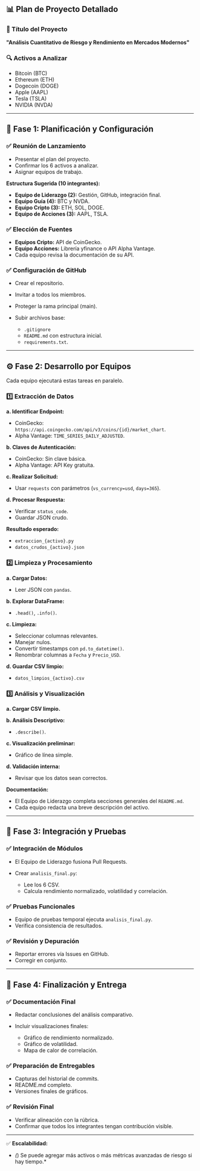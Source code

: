 ## 📊 Plan de Proyecto Detallado

### 🎯 Título del Proyecto

**"Análisis Cuantitativo de Riesgo y Rendimiento en Mercados Modernos"**

### 🔍 Activos a Analizar

* Bitcoin (BTC)
* Ethereum (ETH)
* Dogecoin (DOGE)
* Apple (AAPL)
* Tesla (TSLA)
* NVIDIA (NVDA)

---

## 🚀 Fase 1: Planificación y Configuración

### ✅ Reunión de Lanzamiento

* Presentar el plan del proyecto.
* Confirmar los 6 activos a analizar.
* Asignar equipos de trabajo.

**Estructura Sugerida (10 integrantes):**

* **Equipo de Liderazgo (2):** Gestión, GitHub, integración final.
* **Equipo Guía (4):** BTC y NVDA.
* **Equipo Cripto (3):** ETH, SOL, DOGE.
* **Equipo de Acciones (3):** AAPL, TSLA.

### ✅ Elección de Fuentes

* **Equipos Cripto:** API de CoinGecko.
* **Equipo Acciones:** Librería yfinance o API Alpha Vantage.
* Cada equipo revisa la documentación de su API.

### ✅ Configuración de GitHub

* Crear el repositorio.
* Invitar a todos los miembros.
* Proteger la rama principal (main).
* Subir archivos base:

  * `.gitignore`
  * `README.md` con estructura inicial.
  * `requirements.txt`.

---

## ⚙️ Fase 2: Desarrollo por Equipos

Cada equipo ejecutará estas tareas en paralelo.

### 1️⃣ Extracción de Datos

**a. Identificar Endpoint:**

* CoinGecko: `https://api.coingecko.com/api/v3/coins/{id}/market_chart`.
* Alpha Vantage: `TIME_SERIES_DAILY_ADJUSTED`.

**b. Claves de Autenticación:**

* CoinGecko: Sin clave básica.
* Alpha Vantage: API Key gratuita.

**c. Realizar Solicitud:**

* Usar `requests` con parámetros (`vs_currency=usd`, `days=365`).

**d. Procesar Respuesta:**

* Verificar `status_code`.
* Guardar JSON crudo.

**Resultado esperado:**

* `extraccion_{activo}.py`
* `datos_crudos_{activo}.json`

### 2️⃣ Limpieza y Procesamiento

**a. Cargar Datos:**

* Leer JSON con `pandas`.

**b. Explorar DataFrame:**

* `.head()`, `.info()`.

**c. Limpieza:**

* Seleccionar columnas relevantes.
* Manejar nulos.
* Convertir timestamps con `pd.to_datetime()`.
* Renombrar columnas a `Fecha` y `Precio_USD`.

**d. Guardar CSV limpio:**

* `datos_limpios_{activo}.csv`

### 3️⃣ Análisis y Visualización

**a. Cargar CSV limpio.**

**b. Análisis Descriptivo:**

* `.describe()`.

**c. Visualización preliminar:**

* Gráfico de línea simple.

**d. Validación interna:**

* Revisar que los datos sean correctos.

**Documentación:**

* El Equipo de Liderazgo completa secciones generales del `README.md`.
* Cada equipo redacta una breve descripción del activo.

---

## 🧩 Fase 3: Integración y Pruebas

### ✅ Integración de Módulos

* El Equipo de Liderazgo fusiona Pull Requests.
* Crear `analisis_final.py`:

  * Lee los 6 CSV.
  * Calcula rendimiento normalizado, volatilidad y correlación.

### ✅ Pruebas Funcionales

* Equipo de pruebas temporal ejecuta `analisis_final.py`.
* Verifica consistencia de resultados.

### ✅ Revisión y Depuración

* Reportar errores vía Issues en GitHub.
* Corregir en conjunto.

---

## 📝 Fase 4: Finalización y Entrega

### ✅ Documentación Final

* Redactar conclusiones del análisis comparativo.
* Incluir visualizaciones finales:

  * Gráfico de rendimiento normalizado.
  * Gráfico de volatilidad.
  * Mapa de calor de correlación.

### ✅ Preparación de Entregables

* Capturas del historial de commits.
* README.md completo.
* Versiones finales de gráficos.

### ✅ Revisión Final

* Verificar alineación con la rúbrica.
* Confirmar que todos los integrantes tengan contribución visible.

---

✅ **Escalabilidad:**

* *(*) Se puede agregar más activos o más métricas avanzadas de riesgo si hay tiempo.\*
